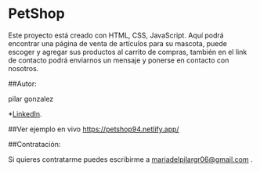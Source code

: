 # PetShop
Este proyecto está creado con HTML, CSS, JavaScript. Aquí podrá encontrar una página de venta de artículos para su mascota,
puede escoger y agregar sus productos al carrito de compras, también en el link de contacto podrá enviarnos un mensaje y ponerse en contacto con nosotros.


##Autor:

pilar gonzalez

*[LinkedIn](https://www.linkedin.com/in/pilargrz/).


##Ver ejemplo en vivo  https://petshop94.netlify.app/


##Contratación:


Si quieres contratarme puedes escribirme a mariadelpilargr06@gmail.com .

